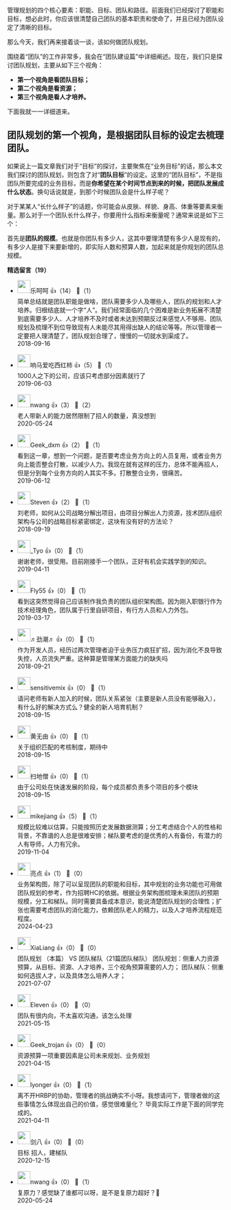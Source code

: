 管理规划的四个核心要素：职能、目标、团队和路径。前面我们已经探讨了职能和目标，想必此时，你应该很清楚自己团队的基本职责和使命了，并且已经为团队设定了清晰的目标。

那么今天，我们再来接着谈一谈，该如何做团队规划。

围绕着“团队”的工作非常多，我会在“团队建设篇”中详细阐述。现在，我们只是探讨团队规划，主要从如下三个视角：

- **第一个视角是看团队目标；**
- **第二个视角是看资源；**
- **第三个视角是看人才培养。**

下面我就一一详细道来。

## 团队规划的第一个视角，是根据团队目标的设定去梳理团队。

如果说上一篇文章我们对于“目标”的探讨，主要聚焦在“业务目标”的话，那么本文我们探讨的团队规划，则包含了对“**团队目标**”的设定。这里的“团队目标”，不是指团队所要完成的业务目标，而是**你希望在某个时间节点到来的时候，把团队发展成什么状态**。换句话说就是，到那个时候团队会是什么样子呢？

对于某某人“长什么样子”的话题，你可能会从皮肤、样貌、身高、体重等要素来衡量。那么对于一个团队长什么样子，你要用什么指标来衡量呢？通常来说是如下三个：

首先是**团队的规模**。也就是你团队有多少人，这其中要理清楚有多少人是现有的，有多少人是接下来要新增的，即实际人数和预算人数，加起来就是你规划的团队总规模。
<div><strong>精选留言（19）</strong></div><ul>
<li><img src="https://static001.geekbang.org/account/avatar/00/11/7c/24/7279ce75.jpg" width="30px"><span>乐呵呵</span> 👍（14） 💬（1）<div>简单总结就是团队职能是做啥，团队需要多少人及哪些人，团队的规划和人才培养。归根结底就一个字“人”。我们经常面临的几个困难是新业务拓展不清楚到底需要多少人、人才培养不及时或者未达到预期反过来感觉人不够用、团队规划及梳理不到位导致现有人未能尽其用得出缺人的结论等等。所以管理者一定要把人理清楚了，团队规划合理了，慢慢的一切就水到渠成了。</div>2018-09-16</li><br/><li><img src="https://static001.geekbang.org/account/avatar/00/11/a2/dd/6fbe9939.jpg" width="30px"><span>响马爱吃西红柿</span> 👍（5） 💬（1）<div>1000人之下的公司，应该只考虑部分因素就行了</div>2019-06-03</li><br/><li><img src="https://static001.geekbang.org/account/avatar/00/15/b2/32/5b504794.jpg" width="30px"><span>nwang</span> 👍（3） 💬（2）<div>老人带新人的能力居然限制了招人的数量，真没想到</div>2020-05-24</li><br/><li><img src="http://thirdwx.qlogo.cn/mmopen/vi_32/Q0j4TwGTfTJ2EN4oqKlaehjAYibbVjk52wBF8CXcLquwIZAAFLrGfLAaoicKeRnibcVrZDW3hwiafVuoT1lrdibpfAA/132" width="30px"><span>Geek_dxm</span> 👍（2） 💬（1）<div>看到这一章，想到一个问题，是否要考虑业务方向上的人员复用，或者业务方向上能否整合打散，以减少人力。我现在就有这样的压力，总体不能再招人，但是分到每个业务方向的人其实不多。打散整合业务，很痛苦。</div>2019-06-12</li><br/><li><img src="https://static001.geekbang.org/account/avatar/00/0f/67/cf/6f710696.jpg" width="30px"><span>Steven</span> 👍（2） 💬（1）<div>刘老师，如何从公司战略分解出项目，由项目分解出人力资源，技术团队组织架构与公司的战略目标紧密绑定，这块有没有好的方法论？</div>2018-09-19</li><br/><li><img src="https://static001.geekbang.org/account/avatar/00/0f/e5/6a/3111a7c5.jpg" width="30px"><span>_Tyo</span> 👍（0） 💬（1）<div>谢谢老师，很受用。目前刚接手一个团队，正好有机会实践学到的知识。</div>2019-04-11</li><br/><li><img src="https://static001.geekbang.org/account/avatar/00/13/18/eb/fd0b4a1f.jpg" width="30px"><span>Fly55</span> 👍（0） 💬（1）<div>看到这突然觉得自己应该制作我负责的团队组织架构图。因为刚入职银行作为技术经理角色，团队属于行里自研项目，有行方人员和人力外包。</div>2019-03-17</li><br/><li><img src="https://static001.geekbang.org/account/avatar/00/10/fd/69/0a3c0d0b.jpg" width="30px"><span>♬劲潮♬</span> 👍（0） 💬（1）<div>作为开发人员，经历过两次管理者迫于业务压力疯狂扩招，因为消化不良导致失控，人员流失严重。这种算是管理某方面能力的缺失吗</div>2018-09-21</li><br/><li><img src="https://static001.geekbang.org/account/avatar/00/10/26/ce/db5405e7.jpg" width="30px"><span>sensitivemix</span> 👍（0） 💬（1）<div>请问老师有新人加入的时候，团队关系紧张（主要是新人员没有能够融入），有什么好的解决方式么？健全的新人培育机制？</div>2018-09-15</li><br/><li><img src="https://static001.geekbang.org/account/avatar/00/0f/59/ed/88608728.jpg" width="30px"><span>黄无由</span> 👍（0） 💬（1）<div>关于组织匹配的考核制度，期待中</div>2018-09-15</li><br/><li><img src="https://static001.geekbang.org/account/avatar/00/0f/be/f7/89576403.jpg" width="30px"><span>扫地僧</span> 👍（0） 💬（1）<div>由于公司处在快速发展的阶段，每个成员都负责多个项目的多个模块</div>2018-09-15</li><br/><li><img src="https://static001.geekbang.org/account/avatar/00/15/4d/7a/106c3745.jpg" width="30px"><span>mikejiang</span> 👍（5） 💬（1）<div>规模比较难以估算，只能按照历史发展数据测算；分工考虑结合个人的性格和背景，不靠谱的人总是很难安排；梯队要考虑的是优秀的人有备份，有潜力的人有导师，人力有冗余。</div>2019-11-04</li><br/><li><img src="https://static001.geekbang.org/account/avatar/00/10/61/bc/88a905a5.jpg" width="30px"><span>亮点</span> 👍（1） 💬（0）<div>业务架构图，除了可以呈现团队的职能和目标，其中规划的业务功能也可用做团队规划的参考，作为招聘HC的依据。根据业务架构图梳理未来团队的预期规模，分工和梯队。同时需要具备成本意识，能说清楚团队规划的合理性；扩张也需要考虑团队的消化能力，依赖团队老人的精力，以及人才培养流程规范程度。</div>2024-04-23</li><br/><li><img src="https://static001.geekbang.org/account/avatar/00/27/ee/96/791d0f5e.jpg" width="30px"><span>XiaLiang</span> 👍（0） 💬（0）<div>团队规划 （本篇） VS 团队梯队（21篇团队梯队）
团队规划：侧重人力资源预算，从目标、资源、人才培养，三个视角预算需要的人力；
团队梯队：侧重如何选拔人才，以及具体怎么培养人才；</div>2021-07-07</li><br/><li><img src="https://static001.geekbang.org/account/avatar/00/11/62/51/2da0f3a8.jpg" width="30px"><span>Eleven</span> 👍（0） 💬（0）<div>团队有很内向，不太喜欢沟通，该怎么处理</div>2021-05-15</li><br/><li><img src="" width="30px"><span>Geek_trojan</span> 👍（0） 💬（0）<div>资源预算一项重要因素是公司未来规划、业务规划</div>2021-04-15</li><br/><li><img src="https://static001.geekbang.org/account/avatar/00/14/0c/30/d4737cd5.jpg" width="30px"><span>lyonger</span> 👍（0） 💬（1）<div>离不开HRBP的协助，管理者的挑战确实不小呀。我想请问下，管理者做的这些事情怎么体现出自己的价值，感觉很难量化？ 毕竟实际工作是下面的同学完成的。</div>2021-04-11</li><br/><li><img src="https://static001.geekbang.org/account/avatar/00/13/cc/de/e28c01e1.jpg" width="30px"><span>剑八</span> 👍（0） 💬（0）<div>目标
招人，建梯队</div>2020-12-15</li><br/><li><img src="https://static001.geekbang.org/account/avatar/00/15/b2/32/5b504794.jpg" width="30px"><span>nwang</span> 👍（0） 💬（1）<div>复原力？感觉缺了谁都可以呀，是不是复原力超好？💩</div>2020-05-24</li><br/>
</ul>